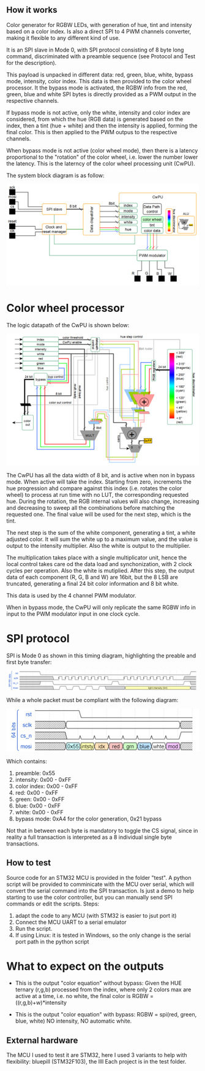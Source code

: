 <!---

This file is used to generate your project datasheet. Please fill in the information below and delete any unused
sections.

You can also include images in this folder and reference them in the markdown. Each image must be less than
512 kb in size, and the combined size of all images must be less than 1 MB.
-->

## How it works
Color generator for RGBW LEDs, with generation of hue, tint and intensity based on a color index. Is also a direct SPI to 4 PWM channels converter, making it flexible to any different kind of use.

It is an SPI slave in Mode 0, with SPI protocol consisting of 8 byte long command, discriminated with a preamble sequence (see Protocol and Test for the description).

This payload is unpacked in different data: red, green, blue, white, bypass mode, intensity, color index. This data is then provided to the color wheel processor. It the bypass mode is activated, the RGBW info from the red, green, blue and white SPI bytes is directly provided as a PWM output in the respective channels.

If bypass mode is not active, only the white, intensity and color index are considered, from which the hue (RGB data) is generated based on the index, then a tint (hue + white) and then the intensity is applied, forming the final color. This is then applied to the PWM outpus to the respective channels. 

When bypass mode is not active (color wheel mode), then there is a latency proportional to the "rotation" of the color wheel, i.e. lower the number lower the latency. This is the laterncy of the color wheel processing unit (CwPU).

The system block diagram is as follow:

![block diagram image](./block_diagram.png "RGBW controller block diagram")

# Color wheel processor

The logic datapath of the CwPU is shown below:

![SCwPU datapath](./cwpu_datapath.png "cwpu_datapath")

The CwPU has all the data width of 8 bit, and is active when non in bypass mode. When active will take the index. Starting from zero, increments the hue progression ahd compare against this index (i.e. rotates the color wheel) to process at run time with no LUT, the corresponding requested hue. During the rotation, the RGB internal values will also change, increasing and decreasing to sweep all the combinations before matching the requested one. The final value will be used for the next step, which is the tint.

The next step is the sum of the white component, generating a tint, a white adjusted color. It will sum the white up to a maximum value, and the value is output to the intensity multiplier. Also the white is output to the multiplier.

The multiplication takes place with a single multiplicator unit, hence the local control takes care od the data load and synchonization, with 2 clock cycles per operation. Also the white is mutiplied. After this step, the output data of each component (R, G, B and W) are 16bit, but the 8 LSB are truncated, generating a final 24 bit color information and 8 bit white.

This data is used by the 4 channel PWM modulator.

When in bypass mode, the CwPU will only replicate the same RGBW info in input to the PWM modulator input in one clock cycle.

# SPI protocol

SPI is Mode 0 as shown in this timing diagram, highlighting the preable and first byte transfer:

![SPI transaction image, bit detail](./bit_transaction.png "SPI transaction, bit detail")

While a whole packet must be compliant with the following diagram:

![SPI transaction image, whole packet structure](./full_transaction.png "SPI transaction, packet structure")

Which contains: 

1. preamble: 0x55
2. intensity: 0x00 - 0xFF
3. color index: 0x00 - 0xFF
4. red: 0x00 - 0xFF
5. green: 0x00 - 0xFF
6. blue: 0x00 - 0xFF
7. white: 0x00 - 0xFF
8. bypass mode: 0xA4 for the color generation, 0x21 bypass

Not that in between each byte is mandatory to toggle the CS signal, since in reality a full transaction is interpreted as a 8 individual single byte transactions.

## How to test

Source code for an STM32 MCU is provided in the folder "test". A python script will be provided to comminicate with the MCU over serial, which will convert the serial command into the SPI transaction. Is just a demo to help starting to use the color controller, but you can manually send SPI commands or edit the scripts.
Steps:
1. adapt the code to any MCU (with STM32 is easier to jsut port it)
2. Connect the MCU UART to a serial emulator
3. Run the script.
4. If using Linux: it is tested in Windows, so the only change is the serial port path in the python script

# What to expect on the outputs
- This is the output "color equation" without bypass:
Given the HUE ternary (r,g,b) processed from the index, where only 2 colors max are active at a time, i.e. no white, the final color is
RGBW = ((r,g,b)+w)*intensity

- This is the output "color equation" with bypass:
RGBW = spi(red, green, blue, white)
NO intensity, NO automatic white.

## External hardware

The MCU I used to test it are STM32, here I used 3 variants to help with flexibility: bluepill (STM32F103), the llll
Each project is in the test folder.
